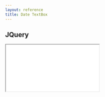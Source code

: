 ```yaml
---
layout: reference
title: Date TextBox
---
```


## JQuery ##
<iframe src="date-textbox-jquery.md"></iframe>
